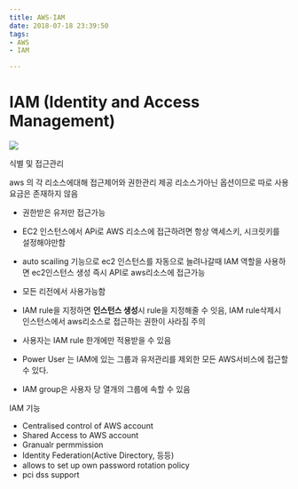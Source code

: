 ```yaml
---
title: AWS-IAM
date: 2018-07-18 23:39:50
tags:
- AWS
- IAM

---
```


# IAM (Identity and Access Management)

<img src='https://q00.github.io/img/aws.png'>

식별 및 접근관리

aws 의 각 리소스에대해 접근제어와 권한관리 제공
리소스가아닌 옵션이므로 따로 사용요금은 존재하지 않음

- 권한받은 유저만 접근가능

- EC2 인스턴스에서 APi로 AWS 리소스에 접근하려면 항상 액세스키, 시크릿키를 설정해야만함
- auto scailing 기능으로 ec2 인스턴스를 자동으로 늘려나갈때 IAM 역할을 사용하면 ec2인스턴스 생성 즉시 API로 aws리소스에 접근가능

- 모든 리전에서 사용가능함 

- IAM rule을 지정하면 <b>인스턴스 생성</b>시 rule을 지정해줄 수 잇음, IAM rule삭제시 인스턴스에서 aws리소스로 접근하는 권한이 사라짐 주의

- 사용자는 IAM rule 한개에만 적용받을 수 있음

- Power User 는 IAM에 있는 그룹과 유저관리를 제외한 모든 AWS서비스에 접근할 수 있다.

- IAM group은 사용자 당 열개의 그룹에 속할 수 있음

IAM  기능
- Centralised control of AWS account
- Shared Access to AWS account
- Granualr permmission
- Identity Federation(Active Directory, 등등)
- allows to set up own password rotation policy
- pci dss support
